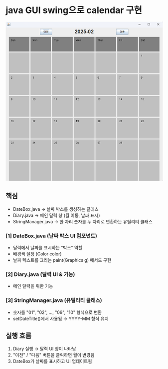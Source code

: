 # java GUI swing으로 calendar 구현
![calendar](image.png)

## 핵심
- DateBox.java → 날짜 박스를 생성하는 클래스
- Diary.java → 메인 달력 창 (월 이동, 날짜 표시)
- StringManager.java → 한 자리 숫자를 두 자리로 변환하는 유틸리티 클래스

### [1] DateBox.java (날짜 박스 UI 컴포넌트)
- 달력에서 날짜를 표시하는 "박스" 역할
- 배경색 설정 (Color color)
- 날짜 텍스트를 그리는 paint(Graphics g) 메서드 구현

### [2] Diary.java (달력 UI & 기능)
- 메인 달력을 위한 기능

### [3] StringManager.java (유틸리티 클래스)
- 숫자를 "01", "02", ..., "09", "10" 형식으로 변환
- setDateTitle()에서 사용됨 → YYYY-MM 형식 유지

## 실행 흐름
1. Diary 실행 → 달력 UI 창이 나타남
2. "이전" / "다음" 버튼을 클릭하면 월이 변경됨
3. DateBox가 날짜를 표시하고 UI 업데이트됨